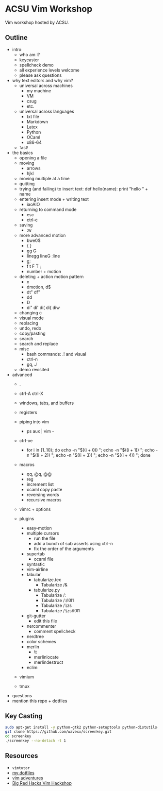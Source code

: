 # ACSU Vim Workshop #
Vim workshop hosted by ACSU.

## Outline ##
- intro
    - who am I?
    - keycaster
    - spellcheck demo
    - all experience levels welcome
    - please ask questions
- why text editors and why vim?
    - universal across machines
        - my machine
        - VM
        - csug
        - etc.
    - universal across languages
        - txt file
        - Markdown
        - Latex
        - Python
        - OCaml
        - x86-64
    - fast!
- the basics
    - opening a file
    - moving
        - arrows
        - hjkl
    - moving multiple at a time
    - quitting
    - trying (and failing) to insert text:
        def hello(name):
            print "hello " + name
    - entering insert mode + writing text
        - iaoAIO
    - returning to command mode
        - esc
        - ctrl-c
    - saving
        - :w
    - more advanced motion
        - bwe0$
        - { }
        - gg G
        - linegg lineG :line
        - g;
        - f t F T ;
        - number + motion
    - deleting + action motion pattern
        - x
        - dmotion, d$
        - dt" df"
        - dd
        - D
        - di" di' di( di{ diw
    - changing c
    - visual mode
    - replacing
    - undo, redo
    - copy/pasting
    - search
    - search and replace
    - misc
        - bash commands: .! and visual
        - ctrl-n
        - gq, J
    - demo revisited
- advanced
    - .
    - ctrl-A ctrl-X
    - windows, tabs, and buffers
    - registers
    - piping into vim
        - ps aux | vim -
    - ctrl-xe
        - for i in {1..10}; do
              echo -n "$((i + 0)) ";
              echo -n "$((i + 1)) ";
              echo -n "$((i + 2)) ";
              echo -n "$((i + 3)) ";
              echo -n "$((i + 4)) ";
          done

    - macros
        - qq, @q, @@
        - reg
        - increment list
        - ocaml copy paste
        - reversing words
        - recursive macros
    - vimrc + options
    - plugins
        - easy-motion
        - multiple cursors
            - run the file
            - add a bunch of sub asserts using ctrl-n
            - fix the order of the arguments
        - supertab
            - ocaml file
        - syntastic
        - vim-airline
        - tabular
            - tabularize.tex
                - Tabularize /&
            - tabularize.py
                - Tabularize /:
                - Tabularize /:/l0l1
                - Tabularize /:\zs
                - Tabularize /:\zs/l0l1
        - git-gutter
            - edit this file
        - nercommenter
            - comment spellcheck
        - nerdtree
        - color schemes
        - merlin
            - \t
            - merlinlocate
            - merlindestruct
        - eclim
    - vimium
    - tmux
- questions
- mention this repo + dotfiles

## Key Casting ##
```bash
sudo apt-get install -y python-gtk2 python-setuptools python-distutils-extra libxtst6
git clone https://github.com/wavexx/screenkey.git
cd screenkey
./screenkey --no-detach -t 1
```

## Resources ##
- `vimtutor`
- [my dotfiles](https://github.com/mwhittaker/dotfiles)
- [vim adventures](http://vim-adventures.com/)
- [Big Red Hacks Vim Hackshop](https://github.com/mwhittaker/vim_hackshop)
